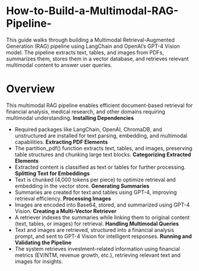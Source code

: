 # How-to-Build-a-Multimodal-RAG-Pipeline-
This guide walks through building a Multimodal Retrieval-Augmented Generation (RAG) pipeline using LangChain and OpenAI’s GPT-4 Vision model. The pipeline extracts text, tables, and images from PDFs, summarizes them, stores them in a vector database, and retrieves relevant multimodal content to answer user queries.

# Overview
This multimodal RAG pipeline enables efficient document-based retrieval for financial analysis, medical research, and other domains requiring multimodal understanding.
**Installing Dependencies**
- Required packages like LangChain, OpenAI, ChromaDB, and unstructured are installed for text parsing, embedding, and multimodal capabilities.
**Extracting PDF Elements**
- The partition_pdf() function extracts text, tables, and images, preserving table structures and chunking large text blocks.
**Categorizing Extracted Elements**
- Extracted content is classified as text or tables for further processing.
**Splitting Text for Embeddings**
- Text is chunked (4,000 tokens per piece) to optimize retrieval and embedding in the vector store.
**Generating Summaries**
- Summaries are created for text and tables using GPT-4, improving retrieval efficiency.
**Processing Images**
- Images are encoded into Base64, stored, and summarized using GPT-4 Vision.
**Creating a Multi-Vector Retriever**
- A retriever indexes the summaries while linking them to original content (text, tables, or images) for retrieval.
**Handling Multimodal Queries**
- Text and images are retrieved, structured into a financial analysis prompt, and sent to GPT-4 Vision for intelligent responses.
**Running and Validating the Pipeline**
- The system retrieves investment-related information using financial metrics (EV/NTM, revenue growth, etc.), retrieving relevant text and images for insights.


